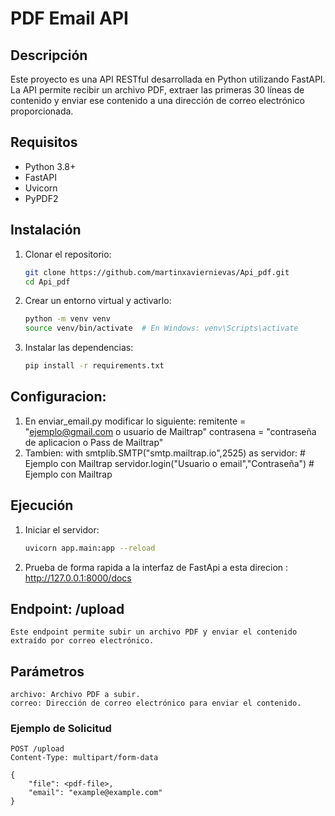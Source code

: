 # PDF Email API

## Descripción
Este proyecto es una API RESTful desarrollada en Python utilizando FastAPI. La API permite recibir un archivo PDF, extraer las primeras 30 líneas de contenido y enviar ese contenido a una dirección de correo electrónico proporcionada.


## Requisitos
- Python 3.8+
- FastAPI
- Uvicorn
- PyPDF2


## Instalación

1. Clonar el repositorio:
    ```sh
    git clone https://github.com/martinxaviernievas/Api_pdf.git
    cd Api_pdf
    ```

2. Crear un entorno virtual y activarlo:
    ```sh
    python -m venv venv
    source venv/bin/activate  # En Windows: venv\Scripts\activate
    ```

3. Instalar las dependencias:
    ```sh
    pip install -r requirements.txt
    ```

## Configuracion:


1. En enviar_email.py modificar lo siguiente:
   remitente = "ejemplo@gmail.com o usuario de Mailtrap" 
   contrasena =  "contraseña de aplicacion o Pass de Mailtrap" 
2. Tambien:
   with smtplib.SMTP("smtp.mailtrap.io",2525) as servidor: # Ejemplo con Mailtrap
   servidor.login("Usuario o email","Contraseña") # Ejemplo con Mailtrap
 

## Ejecución

1. Iniciar el servidor:
    ```sh
    uvicorn app.main:app --reload
    ```

2. Prueba de forma rapida a la interfaz de FastApi a esta direcion : http://127.0.0.1:8000/docs


## Endpoint: /upload
    Este endpoint permite subir un archivo PDF y enviar el contenido extraído por correo electrónico.

## Parámetros
    archivo: Archivo PDF a subir.
    correo: Dirección de correo electrónico para enviar el contenido.

### Ejemplo de Solicitud
```http
POST /upload
Content-Type: multipart/form-data

{
    "file": <pdf-file>,
    "email": "example@example.com"
}